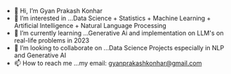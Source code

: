 - 👋 Hi, I’m Gyan Prakash Konhar
- 👀 I’m interested in ...Data Science + Statistics + Machine Learning + Artificial Intelligence + Natural Language Processing
- 🌱 I’m currently learning ...Generative Ai and implementation on LLM's on real-life problems in 2023
- 💞️ I’m looking to collaborate on ...Data Science Projects especially in NLP and Generative AI
- 📫 How to reach me ...my email: gyanprakashkonhar@gmail.com

<!---
GK-INDIA/GK-INDIA is a ✨ special ✨ repository because its `README.md` (this file) appears on your GitHub profile.
You can click the Preview link to take a look at your changes.
--->
